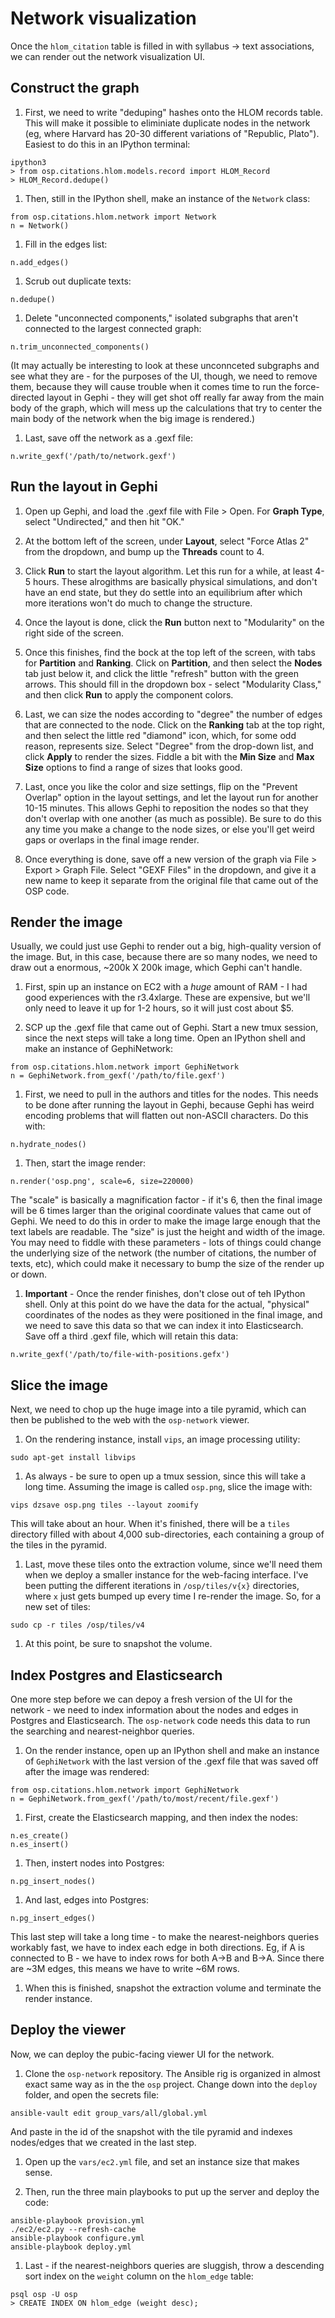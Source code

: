 # Network visualization

Once the `hlom_citation` table is filled in with syllabus -> text associations, we can render out the network visualization UI.

## Construct the graph

1. First, we need to write "deduping" hashes onto the HLOM records table. This will make it possible to eliminiate duplicate nodes in the network (eg, where Harvard has 20-30 different variations of "Republic, Plato"). Easiest to do this in an IPython terminal:

  ```
  ipython3
  > from osp.citations.hlom.models.record import HLOM_Record
  > HLOM_Record.dedupe()
  ```

1. Then, still in the IPython shell, make an instance of the `Network` class:

  ```
  from osp.citations.hlom.network import Network
  n = Network()
  ```

1. Fill in the edges list:

  ```
  n.add_edges()
  ```

1. Scrub out duplicate texts:

  ```
  n.dedupe()
  ```

1. Delete "unconnected components," isolated subgraphs that aren't connected to the largest connected graph:

  ```
  n.trim_unconnected_components()
  ```

  (It may actually be interesting to look at these unconnceted subgraphs and see what they are - for the purposes of the UI, though, we need to remove them, because they will cause trouble when it comes time to run the force-directed layout in Gephi - they will get shot off really far away from the main body of the graph, which will mess up the calculations that try to center the main body of the network when the big image is rendered.)

1. Last, save off the network as a .gexf file:

  ```
  n.write_gexf('/path/to/network.gexf')
  ```

## Run the layout in Gephi

1. Open up Gephi, and load the .gexf file with File > Open. For **Graph Type**, select "Undirected," and then hit "OK."

1. At the bottom left of the screen, under **Layout**, select "Force Atlas 2" from the dropdown, and bump up the **Threads** count to 4.

1. Click **Run** to start the layout algorithm. Let this run for a while, at least 4-5 hours. These alrogithms are basically physical simulations, and don't have an end state, but they do settle into an equilibrium after which more iterations won't do much to change the structure.

1. Once the layout is done, click the **Run** button next to "Modularity" on the right side of the screen.

1. Once this finishes, find the bock at the top left of the screen, with tabs for **Partition** and **Ranking**. Click on **Partition**, and then select the **Nodes** tab just below it, and click the little "refresh" button with the green arrows. This should fill in the dropdown box - select "Modularity Class," and then click **Run** to apply the component colors.

1. Last, we can size the nodes according to "degree" the number of edges that are connected to the node. Click on the **Ranking** tab at the top right, and then select the little red "diamond" icon, which, for some odd reason, represents size. Select "Degree" from the drop-down list, and click **Apply** to render the sizes. Fiddle a bit with the **Min Size** and **Max Size** options to find a range of sizes that looks good.

1. Last, once you like the color and size settings, flip on the "Prevent Overlap" option in the layout settings, and let the layout run for another 10-15 minutes. This allows Gephi to reposition the nodes so that they don't overlap with one another (as much as possible). Be sure to do this any time you make a change to the node sizes, or else you'll get weird gaps or overlaps in the final image render.

1. Once everything is done, save off a new version of the graph via File > Export > Graph File. Select "GEXF Files" in the dropdown, and give it a new name to keep it separate from the original file that came out of the OSP code.

## Render the image

Usually, we could just use Gephi to render out a big, high-quality version of the image. But, in this case, because there are so many nodes, we need to draw out a enormous, ~200k X 200k image, which Gephi can't handle.

1. First, spin up an instance on EC2 with a _huge_ amount of RAM - I had good experiences with the r3.4xlarge. These are expensive, but we'll only need to leave it up for 1-2 hours, so it will just cost about $5.

1. SCP up the .gexf file that came out of Gephi. Start a new tmux session, since the next steps will take a long time. Open an IPython shell and make an instance of GephiNetwork:

  ```
  from osp.citations.hlom.network import GephiNetwork
  n = GephiNetwork.from_gexf('/path/to/file.gexf')
  ```

1. First, we need to pull in the authors and titles for the nodes. This needs to be done after running the layout in Gephi, because Gephi has weird encoding problems that will flatten out non-ASCII characters. Do this with:

  ```
  n.hydrate_nodes()
  ```

1. Then, start the image render:

  ```
  n.render('osp.png', scale=6, size=220000)
  ```

  The "scale" is basically a magnification factor - if it's 6, then the final image will be 6 times larger than the original coordinate values that came out of Gephi. We need to do this in order to make the image large enough that the text labels are readable. The "size" is just the height and width of the image. You may need to fiddle with these parameters - lots of things could change the underlying size of the network (the number of citations, the number of texts, etc), which could make it necessary to bump the size of the render up or down.

1. **Important** - Once the render finishes, don't close out of teh IPython shell. Only at this point do we have the data for the actual, "physical" coordinates of the nodes as they were positioned in the final image, and we need to save this data so that we can index it into Elasticsearch. Save off a third .gexf file, which will retain this data:

  ```
  n.write_gexf('/path/to/file-with-positions.gefx')
  ```

## Slice the image

Next, we need to chop up the huge image into a tile pyramid, which can then be published to the web with the `osp-network` viewer.

1. On the rendering instance, install `vips`, an image processing utility:

  ```
  sudo apt-get install libvips
  ```

1. As always - be sure to open up a tmux session, since this will take a long time. Assuming the image is called `osp.png`, slice the image with:

  ```
  vips dzsave osp.png tiles --layout zoomify
  ```

  This will take about an hour. When it's finished, there will be a `tiles` directory filled with about 4,000 sub-directories, each containing a group of the tiles in the pyramid.

1. Last, move these tiles onto the extraction volume, since we'll need them when we deploy a smaller instance for the web-facing interface. I've been putting the different iterations in `/osp/tiles/v{x}` directories, where `x` just gets bumped up every time I re-render the image. So, for a new set of tiles:

```
sudo cp -r tiles /osp/tiles/v4
```

1. At this point, be sure to snapshot the volume.

## Index Postgres and Elasticsearch

One more step before we can depoy a fresh version of the UI for the network - we need to index information about the nodes and edges in Postgres and Elasticsearch. The `osp-network` code needs this data to run the searching and nearest-neighbor queries.

1. On the render instance, open up an IPython shell and make an instance of `GephiNetwork` with the last version of the .gexf file that was saved off after the image was rendered:

  ```
  from osp.citations.hlom.network import GephiNetwork
  n = GephiNetwork.from_gexf('/path/to/most/recent/file.gexf')
  ```

1. First, create the Elasticsearch mapping, and then index the nodes:

  ```
  n.es_create()
  n.es_insert()
  ```

1. Then, instert nodes into Postgres:

  ```
  n.pg_insert_nodes()
  ```

1. And last, edges into Postgres:

  ```
  n.pg_insert_edges()
  ```

  This last step will take a long time - to make the nearest-neighbors queries workably fast, we have to index each edge in both directions. Eg, if A is connected to B - we have to index rows for both A->B and B->A. Since there are ~3M edges, this means we have to write ~6M rows.

1. When this is finished, snapshot the extraction volume and terminate the render instance.

## Deploy the viewer

Now, we can deploy the pubic-facing viewer UI for the network.

1. Clone the `osp-network` repository. The Ansible rig is organized in almost exact same way as in the the `osp` project. Change down into the `deploy` folder, and open the secrets file:

  ```
  ansible-vault edit group_vars/all/global.yml
  ```

  And paste in the id of the snapshot with the tile pyramid and indexes nodes/edges that we created in the last step.

1. Open up the `vars/ec2.yml` file, and set an instance size that makes sense.

1. Then, run the three main playbooks to put up the server and deploy the code:

  ```
  ansible-playbook provision.yml
  ./ec2/ec2.py --refresh-cache
  ansible-playbook configure.yml
  ansible-playbook deploy.yml
  ```

1. Last - if the nearest-neighbors queries are sluggish, throw a descending sort index on the `weight` column on the `hlom_edge` table:

  ```
  psql osp -U osp
  > CREATE INDEX ON hlom_edge (weight desc);
  ```
